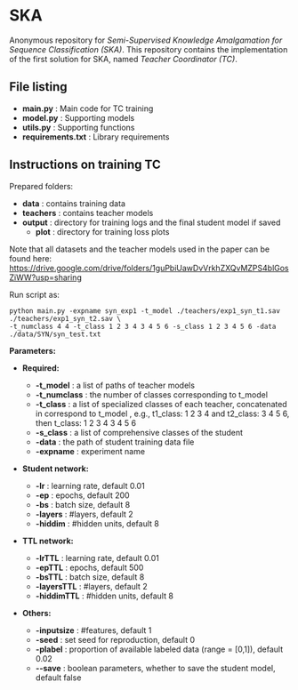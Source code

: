 # SKA
Anonymous repository for <i>Semi-Supervised Knowledge Amalgamation for Sequence Classification (SKA)</i>.
This repository contains the implementation of the first solution for SKA, named <i>Teacher Coordinator (TC)</i>. 

## File listing

+ __main.py__ : Main code for TC training
+ __model.py__ : Supporting models
+ __utils.py__ : Supporting functions
+ __requirements.txt__ : Library requirements

## Instructions on training TC

Prepared folders:

+ __data__ : contains training data
+ __teachers__ : contains teacher models
+ __output__ : directory for training logs and the final student model if saved
    + __plot__ : directory for training loss plots

Note that all datasets and the teacher models used in the paper can be found here: https://drive.google.com/drive/folders/1guPbiUawDvVrkhZXQvMZPS4blGosZiWW?usp=sharing

Run script as:

    python main.py -expname syn_exp1 -t_model ./teachers/exp1_syn_t1.sav ./teachers/exp1_syn_t2.sav \
    -t_numclass 4 4 -t_class 1 2 3 4 3 4 5 6 -s_class 1 2 3 4 5 6 -data ./data/SYN/syn_test.txt
  
<!-- data_label ./data/labeled_data.txt -data_unlabel ./data/unlabeled_data.txt -expname 'test'-->
  
<b>Parameters:</b>

+ __Required:__
  + __-t_model__ : a list of paths of teacher models 
  + __-t_numclass__ : the number of classes corresponding to t_model
  + __-t_class__ : a list of specialized classes of each teacher, concatenated in correspond to t_model , e.g., t1_class: 1 2 3 4 and t2_class: 3 4 5 6, then t_class: 1 2 3 4 3 4 5 6
  + __-s_class__ : a list of comprehensive classes of the student
  + __-data__ : the path of student training data file
  + __-expname__ : experiment name
  <!-- + __-data_label__ the student training data file with labels
  + __-data_unlabel__ the student training data file with no label -->

+ __Student network:__
  + __-lr__ : learning rate, default 0.01
  + __-ep__ : epochs, default 200
  + __-bs__ : batch size, default 8
  + __-layers__ : #layers, default 2
  + __-hiddim__ : #hidden units, default 8

+ __TTL network:__
  + __-lrTTL__ : learning rate, default 0.01
  + __-epTTL__ : epochs, default 500
  + __-bsTTL__ : batch size, default 8
  + __-layersTTL__ : #layers, default 2
  + __-hiddimTTL__ : #hidden units, default 8

+ __Others:__
  + __-inputsize__ : #features, default 1
  + __-seed__ : set seed for reproduction, default 0
  + __-plabel__ : proportion of available labeled data (range = [0,1]), default 0.02
  + __--save__ : boolean parameters, whether to save the student model, default false
